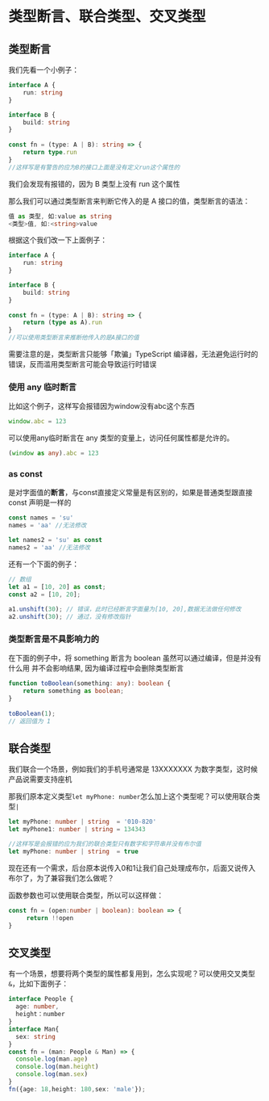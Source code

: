 # 类型断言、联合类型、交叉类型

## 类型断言

我们先看一个小例子：

```ts
interface A {
    run: string
}

interface B {
    build: string
}
 
const fn = (type: A | B): string => {
    return type.run
}
//这样写是有警告的应为B的接口上面是没有定义run这个属性的
```

我们会发现有报错的，因为 B 类型上没有 run 这个属性

那么我们可以通过类型断言来判断它传入的是 A 接口的值，类型断言的语法：

```ts
值 as 类型, 如:value as string
<类型>值, 如:<string>value
```

根据这个我们改一下上面例子：

```ts
interface A {
    run: string
}

interface B {
    build: string
}
 
const fn = (type: A | B): string => {
    return (type as A).run
}
//可以使用类型断言来推断他传入的是A接口的值
```

需要注意的是，类型断言只能够「欺骗」TypeScript 编译器，无法避免运行时的错误，反而滥用类型断言可能会导致运行时错误

### 使用 any 临时断言

比如这个例子，这样写会报错因为window没有abc这个东西

```ts
window.abc = 123
```

可以使用any临时断言在 any 类型的变量上，访问任何属性都是允许的。

```ts
(window as any).abc = 123
```

### as const

是对字面值的**断言**，与const直接定义常量是有区别的，如果是普通类型跟直接 const 声明是一样的

```ts
const names = 'su'
names = 'aa' //无法修改

let names2 = 'su' as const
names2 = 'aa' //无法修改
```

还有一个下面的例子：

```ts
// 数组
let a1 = [10, 20] as const;
const a2 = [10, 20];
 
a1.unshift(30); // 错误，此时已经断言字面量为[10, 20],数据无法做任何修改
a2.unshift(30); // 通过，没有修改指针
```

### 类型断言是不具影响力的

在下面的例子中，将 something 断言为 boolean 虽然可以通过编译，但是并没有什么用 并不会影响结果, 因为编译过程中会删除类型断言

```ts
function toBoolean(something: any): boolean {
    return something as boolean;
}
 
toBoolean(1);
// 返回值为 1
```

## 联合类型

我们联合一个场景，例如我们的手机号通常是 13XXXXXXX 为数字类型，这时候产品说需要支持座机

那我们原本定义类型`let myPhone: number`怎么加上这个类型呢？可以使用联合类型`|`

```ts
let myPhone: number | string  = '010-820'
let myPhone1: number | string = 134343

//这样写是会报错的应为我们的联合类型只有数字和字符串并没有布尔值
let myPhone: number | string  = true
```

现在还有一个需求，后台原本说传入0和1让我们自己处理成布尔，后面又说传入布尔了，为了兼容我们怎么做呢？

函数参数也可以使用联合类型，所以可以这样做：

```ts
const fn = (open:number | boolean): boolean => {
     return !!open
}
```

## 交叉类型

有一个场景，想要将两个类型的属性都复用到，怎么实现呢？可以使用交叉类型`&`，比如下面例子：

```ts
interface People {
  age: number,
  height：number
}
interface Man{
  sex: string
}
const fn = (man: People & Man) => {
  console.log(man.age)
  console.log(man.height)
  console.log(man.sex)
}
fn({age: 18,height: 180,sex: 'male'});
```

